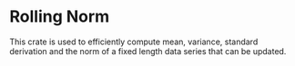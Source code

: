# Rolling Norm

This crate is used to efficiently compute mean, variance,
standard derivation and the norm of a fixed length data series that
can be updated.

```

```
